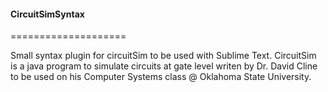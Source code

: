 #### CircuitSimSyntax
====================

Small syntax plugin for circuitSim to be used with Sublime Text. 
CircuitSim is a java program to simulate circuits at gate level writen by Dr. David Cline to be used on his Computer Systems class @ Oklahoma State University.



